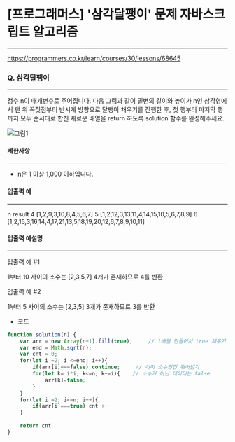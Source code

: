 # [프로그래머스] '삼각달팽이' 문제 자바스크립트 알고리즘
-------
https://programmers.co.kr/learn/courses/30/lessons/68645
### Q. 삼각달팽이
-----

정수 n이 매개변수로 주어집니다. 다음 그림과 같이 밑변의 길이와 높이가 n인 삼각형에서 맨 위 꼭짓점부터 반시계 방향으로 달팽이 채우기를 진행한 후, 첫 행부터 마지막 행까지 모두 순서대로 합친 새로운 배열을 return 하도록 solution 함수를 완성해주세요.

![그림1](https://grepp-programmers.s3.ap-northeast-2.amazonaws.com/files/production/e1e53b93-dcdf-446f-b47f-e8ec1292a5e0/examples.png)

#### 제한사항 
---
* n은 1 이상 1,000 이하입니다.

#### 입출력 예  
----
n	result
4	[1,2,9,3,10,8,4,5,6,7]
5	[1,2,12,3,13,11,4,14,15,10,5,6,7,8,9]
6	[1,2,15,3,16,14,4,17,21,13,5,18,19,20,12,6,7,8,9,10,11]
#### 입출력 예설명
---
입출력 예 #1

1부터 10 사이의 소수는 [2,3,5,7] 4개가 존재하므로 4를 반환

입출력 예 #2

1부터 5 사이의 소수는 [2,3,5] 3개가 존재하므로 3를 반환

* 코드 
```js
function solution(n) {
    var arr = new Array(n+1).fill(true);     // 1배열 만들어서 true 채우기 
    var end = Math.sqrt(n); 
    var cnt = 0;
    for(let i =2; i <=end; i++){
        if(arr[i]===false) continue;     // 이미 소수인건 뛰어넘기 
        for(let k= i*i; k<=n; k+=i){    // 소수가 아닌 데이터는 false
            arr[k]=false;
        }
    }
    for(let i =2; i<=n; i++){
        if(arr[i]===true) cnt ++
    }
   
    return cnt
}
   
``` 


